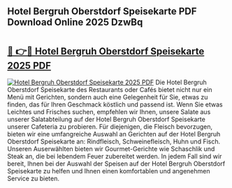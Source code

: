 ## Hotel Bergruh Oberstdorf Speisekarte PDF Download Online 2025 DzwBq

# <h2><a href="http://gcd80v.nevu.top/?p=Hotel+Bergruh+Oberstdorf+Speisekarte">🔗 👉🔴 Hotel Bergruh Oberstdorf Speisekarte 2025 PDF</a></h2>

[![Hotel Bergruh Oberstdorf Speisekarte 2025 PDF](https://i.imgur.com/dBaPXMq.png)](http://gcd80v.nevu.top/?p=Hotel+Bergruh+Oberstdorf+Speisekarte)
Die Hotel Bergruh Oberstdorf Speisekarte des Restaurants oder Cafés bietet nicht nur ein Menü mit Gerichten, sondern auch eine Gelegenheit für Sie, etwas zu finden, das für Ihren Geschmack köstlich und passend ist. Wenn Sie etwas Leichtes und Frisches suchen, empfehlen wir Ihnen, unsere Salate aus unserer Salatabteilung auf der Hotel Bergruh Oberstdorf Speisekarte unserer Cafeteria zu probieren. Für diejenigen, die Fleisch bevorzugen, bieten wir eine umfangreiche Auswahl an Gerichten auf der Hotel Bergruh Oberstdorf Speisekarte an: Rindfleisch, Schweinefleisch, Huhn und Fisch. Unseren Auserwählten bieten wir Gourmet-Gerichte wie Schaschlik und Steak an, die bei lebendem Feuer zubereitet werden. In jedem Fall sind wir bereit, Ihnen bei der Auswahl der Speisen auf der Hotel Bergruh Oberstdorf Speisekarte zu helfen und Ihnen einen komfortablen und angenehmen Service zu bieten.

